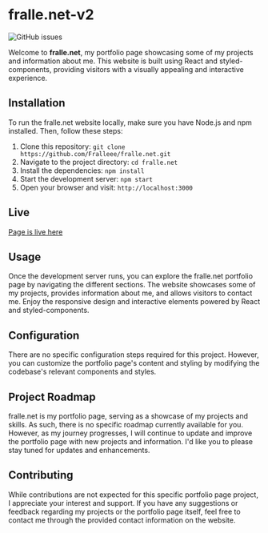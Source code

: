 # fralle.net-v2

![GitHub issues](https://img.shields.io/github/issues/Fralleee/fralle.net)

Welcome to **fralle.net**, my portfolio page showcasing some of my projects and information about me. This website is built using React and styled-components, providing visitors with a visually appealing and interactive experience.

## Installation
To run the fralle.net website locally, make sure you have Node.js and npm installed. Then, follow these steps:

1. Clone this repository: `git clone https://github.com/Fralleee/fralle.net.git`
2. Navigate to the project directory: `cd fralle.net`
3. Install the dependencies: `npm install`
4. Start the development server: `npm start`
5. Open your browser and visit: `http://localhost:3000`

## Live
[Page is live here](https://www.fralle.net/)
  
## Usage
Once the development server runs, you can explore the fralle.net portfolio page by navigating the different sections. The website showcases some of my projects, provides information about me, and allows visitors to contact me. Enjoy the responsive design and interactive elements powered by React and styled-components.

## Configuration
There are no specific configuration steps required for this project. However, you can customize the portfolio page's content and styling by modifying the codebase's relevant components and styles.

## Project Roadmap
fralle.net is my portfolio page, serving as a showcase of my projects and skills. As such, there is no specific roadmap currently available for you. However, as my journey progresses, I will continue to update and improve the portfolio page with new projects and information. I'd like you to please stay tuned for updates and enhancements.

## Contributing
While contributions are not expected for this specific portfolio page project, I appreciate your interest and support. If you have any suggestions or feedback regarding my projects or the portfolio page itself, feel free to contact me through the provided contact information on the website.
